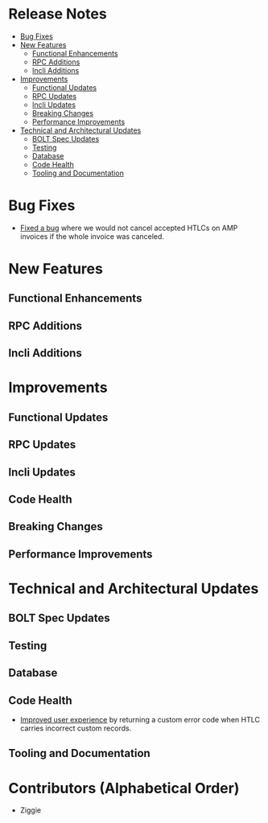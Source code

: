 # Release Notes
- [Bug Fixes](#bug-fixes)
- [New Features](#new-features)
    - [Functional Enhancements](#functional-enhancements)
    - [RPC Additions](#rpc-additions)
    - [lncli Additions](#lncli-additions)
- [Improvements](#improvements)
    - [Functional Updates](#functional-updates)
    - [RPC Updates](#rpc-updates)
    - [lncli Updates](#lncli-updates)
    - [Breaking Changes](#breaking-changes)
    - [Performance Improvements](#performance-improvements)
- [Technical and Architectural Updates](#technical-and-architectural-updates)
    - [BOLT Spec Updates](#bolt-spec-updates)
    - [Testing](#testing)
    - [Database](#database)
    - [Code Health](#code-health)
    - [Tooling and Documentation](#tooling-and-documentation)

# Bug Fixes

* [Fixed a bug](https://github.com/lightningnetwork/lnd/pull/9459) where we
  would not cancel accepted HTLCs on AMP invoices if the whole invoice was
  canceled.

# New Features

## Functional Enhancements

## RPC Additions

## lncli Additions


# Improvements
## Functional Updates
## RPC Updates

## lncli Updates
## Code Health
## Breaking Changes
## Performance Improvements

# Technical and Architectural Updates
## BOLT Spec Updates

## Testing
## Database
## Code Health

* [Improved user experience](https://github.com/lightningnetwork/lnd/pull/9454)
 by returning a custom error code when HTLC carries incorrect custom records.
 
## Tooling and Documentation

# Contributors (Alphabetical Order)

* Ziggie
